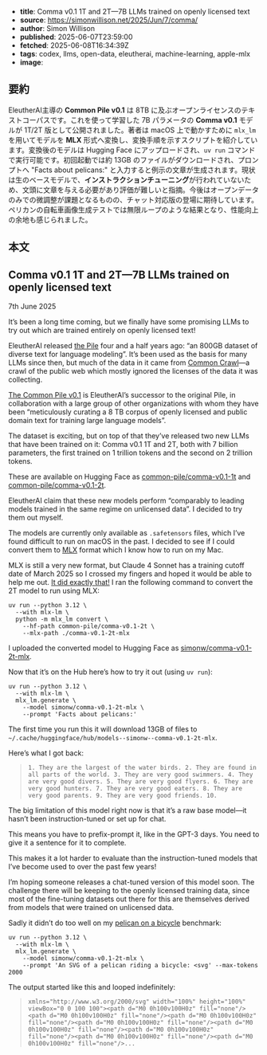 <!-- metadata -->
- **title**: Comma v0.1 1T and 2T—7B LLMs trained on openly licensed text
- **source**: https://simonwillison.net/2025/Jun/7/comma/
- **author**: Simon Willison
- **published**: 2025-06-07T23:59:00
- **fetched**: 2025-06-08T16:34:39Z
- **tags**: codex, llms, open-data, eleutherai, machine-learning, apple-mlx
- **image**: 

## 要約
EleutherAI主導の **Common Pile v0.1** は 8TB に及ぶオープンライセンスのテキストコーパスです。これを使って学習した 7B パラメータの **Comma v0.1** モデルが 1T/2T 版として公開されました。著者は macOS 上で動かすために `mlx_lm` を用いてモデルを **MLX** 形式へ変換し、変換手順を示すスクリプトを紹介しています。変換後のモデルは Hugging Face にアップロードされ、`uv run` コマンドで実行可能です。初回起動では約 13GB のファイルがダウンロードされ、プロンプトへ "Facts about pelicans:" と入力すると例示の文章が生成されます。現状は生のベースモデルで、**インストラクションチューニング**が行われていないため、文頭に文章を与える必要があり評価が難しいと指摘。今後はオープンデータのみでの微調整が課題となるものの、チャット対応版の登場に期待しています。ペリカンの自転車画像生成テストでは無限ループのような結果となり、性能向上の余地も感じられました。

## 本文
## Comma v0.1 1T and 2T—7B LLMs trained on openly licensed text

7th June 2025

It’s been a long time coming, but we finally have some promising LLMs to try out which are trained entirely on openly licensed text!

EleutherAI released [the Pile](https://arxiv.org/abs/2101.00027) four and a half years ago: “an 800GB dataset of diverse text for language modeling”. It’s been used as the basis for many LLMs since then, but much of the data in it came from [Common Crawl](https://commoncrawl.org/)—a crawl of the public web which mostly ignored the licenses of the data it was collecting.

[The Common Pile v0.1](https://huggingface.co/blog/stellaathena/common-pile) is EleutherAI’s successor to the original Pile, in collaboration with a large group of other organizations with whom they have been “meticulously curating a 8 TB corpus of openly licensed and public domain text for training large language models”.

The dataset is exciting, but on top of that they’ve released two new LLMs that have been trained on it: Comma v0.1 1T and 2T, both with 7 billion parameters, the first trained on 1 trillion tokens and the second on 2 trillion tokens.

These are available on Hugging Face as [common-pile/comma-v0.1-1t](https://huggingface.co/common-pile/comma-v0.1-1t) and [common-pile/comma-v0.1-2t](https://huggingface.co/common-pile/comma-v0.1-2t).

EleutherAI claim that these new models perform “comparably to leading models trained in the same regime on unlicensed data”. I decided to try them out myself.

The models are currently only available as `.safetensors` files, which I’ve found difficult to run on macOS in the past. I decided to see if I could convert them to [MLX](https://github.com/ml-explore/mlx) format which I know how to run on my Mac.

MLX is still a very new format, but Claude 4 Sonnet has a training cutoff date of March 2025 so I crossed my fingers and hoped it would be able to help me out. [It did exactly that!](https://claude.ai/share/379951f0-4fb2-4b70-b6f9-f8a3afae1e33) I ran the following command to convert the 2T model to run using MLX:

```
uv run --python 3.12 \
  --with mlx-lm \
  python -m mlx_lm convert \
    --hf-path common-pile/comma-v0.1-2t \
    --mlx-path ./comma-v0.1-2t-mlx
```

I uploaded the converted model to Hugging Face as [simonw/comma-v0.1-2t-mlx](https://huggingface.co/simonw/comma-v0.1-2t-mlx).

Now that it’s on the Hub here’s how to try it out (using `uv run`):

```
uv run --python 3.12 \
  --with mlx-lm \
  mlx_lm.generate \
    --model simonw/comma-v0.1-2t-mlx \
    --prompt 'Facts about pelicans:'
```

The first time you run this it will download 13GB of files to `~/.cache/huggingface/hub/models--simonw--comma-v0.1-2t-mlx`.

Here’s what I got back:

> `1. They are the largest of the water birds. 2. They are found in all parts of the world. 3. They are very good swimmers. 4. They are very good divers. 5. They are very good flyers. 6. They are very good hunters. 7. They are very good eaters. 8. They are very good parents. 9. They are very good friends. 10.`

The big limitation of this model right now is that it’s a raw base model—it hasn’t been instruction-tuned or set up for chat.

This means you have to prefix-prompt it, like in the GPT-3 days. You need to give it a sentence for it to complete.

This makes it a lot harder to evaluate than the instruction-tuned models that I’ve become used to over the past few years!

I’m hoping someone releases a chat-tuned version of this model soon. The challenge there will be keeping to the openly licensed training data, since most of the fine-tuning datasets out there for this are themselves derived from models that were trained on unlicensed data.

Sadly it didn’t do too well on my [pelican on a bicycle](https://simonwillison.net/2025/Jun/6/six-months-in-llms/#ai-worlds-fair-2025-02.jpeg) benchmark:

```
uv run --python 3.12 \
  --with mlx-lm \
  mlx_lm.generate \
    --model simonw/comma-v0.1-2t-mlx \
    --prompt 'An SVG of a pelican riding a bicycle: <svg' --max-tokens 2000
```

The output started like this and looped indefinitely:

> `xmlns="http://www.w3.org/2000/svg" width="100%" height="100%" viewBox="0 0 100 100"><path d="M0 0h100v100H0z" fill="none"/><path d="M0 0h100v100H0z" fill="none"/><path d="M0 0h100v100H0z" fill="none"/><path d="M0 0h100v100H0z" fill="none"/><path d="M0 0h100v100H0z" fill="none"/><path d="M0 0h100v100H0z" fill="none"/><path d="M0 0h100v100H0z" fill="none"/><path d="M0 0h100v100H0z" fill="none"/>...`

